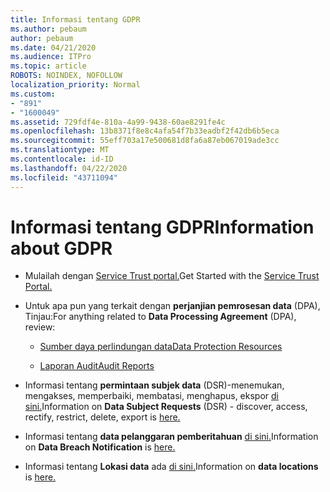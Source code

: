 ```yaml
---
title: Informasi tentang GDPR
ms.author: pebaum
author: pebaum
ms.date: 04/21/2020
ms.audience: ITPro
ms.topic: article
ROBOTS: NOINDEX, NOFOLLOW
localization_priority: Normal
ms.custom:
- "891"
- "1600049"
ms.assetid: 729fdf4e-810a-4a99-9438-60ae8291fe4c
ms.openlocfilehash: 13b8371f8e8c4afa54f7b33eadbf2f42db6b5eca
ms.sourcegitcommit: 55eff703a17e500681d8fa6a87eb067019ade3cc
ms.translationtype: MT
ms.contentlocale: id-ID
ms.lasthandoff: 04/22/2020
ms.locfileid: "43711094"
---
```

# <a name="information-about-gdpr"></a><span data-ttu-id="50a5c-102">Informasi tentang GDPR</span><span class="sxs-lookup"><span data-stu-id="50a5c-102">Information about GDPR</span></span>

- <span data-ttu-id="50a5c-103">Mulailah dengan [Service Trust portal.](https://servicetrust.microsoft.com/ViewPage/GDPRGetStarted)</span><span class="sxs-lookup"><span data-stu-id="50a5c-103">Get Started with the [Service Trust Portal.](https://servicetrust.microsoft.com/ViewPage/GDPRGetStarted)</span></span>

- <span data-ttu-id="50a5c-104">Untuk apa pun yang terkait dengan **perjanjian pemrosesan data** (DPA), Tinjau:</span><span class="sxs-lookup"><span data-stu-id="50a5c-104">For anything related to **Data Processing Agreement** (DPA), review:</span></span>

  - [<span data-ttu-id="50a5c-105">Sumber daya perlindungan data</span><span class="sxs-lookup"><span data-stu-id="50a5c-105">Data Protection Resources</span></span>](https://servicetrust.microsoft.com/ViewPage/TrustDocuments)

  - [<span data-ttu-id="50a5c-106">Laporan Audit</span><span class="sxs-lookup"><span data-stu-id="50a5c-106">Audit Reports</span></span>](https://servicetrust.microsoft.com/ViewPage/MSComplianceGuide)

- <span data-ttu-id="50a5c-107">Informasi tentang **permintaan subjek data** (DSR)-menemukan, mengakses, memperbaiki, membatasi, menghapus, ekspor [di sini.](https://docs.microsoft.com/microsoft-365/compliance/gdpr-dsr-office365)</span><span class="sxs-lookup"><span data-stu-id="50a5c-107">Information on **Data Subject Requests** (DSR) - discover, access, rectify, restrict, delete, export is [here.](https://docs.microsoft.com/microsoft-365/compliance/gdpr-dsr-office365)</span></span>

- <span data-ttu-id="50a5c-108">Informasi tentang **data pelanggaran pemberitahuan** [di sini.](https://servicetrust.microsoft.com/ViewPage/GDPRBreach)</span><span class="sxs-lookup"><span data-stu-id="50a5c-108">Information on **Data Breach Notification** is [here.](https://servicetrust.microsoft.com/ViewPage/GDPRBreach)</span></span>

- <span data-ttu-id="50a5c-109">Informasi tentang **Lokasi data** ada [di sini.](https://products.office.com/where-is-your-data-located?ms.officeurl=datamaps&amp;geo=All#All)</span><span class="sxs-lookup"><span data-stu-id="50a5c-109">Information on **data locations** is [here.](https://products.office.com/where-is-your-data-located?ms.officeurl=datamaps&amp;geo=All#All)</span></span>
